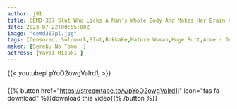 ```yaml
---
author: j91
title: CEMD-367 Slut Who Licks A Man’s Whole Body And Makes Her Brain Cum 2 Mizuki Yayoi
date: 2023-07-22T00:55:00Z
image: "cemd367pl.jpg"
tags: [Censored, Solowork,Slut,Bukkake,Mature Woman,Huge Butt,Acme · Orgasm	]
maker: [Serebu No Tomo  ]
actress: [Yayoi Mizuki ]
---
```



{{< youtubepl pYoO2owgVaIrd1j >}}
###

{{% button href="https://streamtape.to/v/pYoO2owgVaIrd1j" icon="fas fa-download" %}}download this video{{% /button %}}
